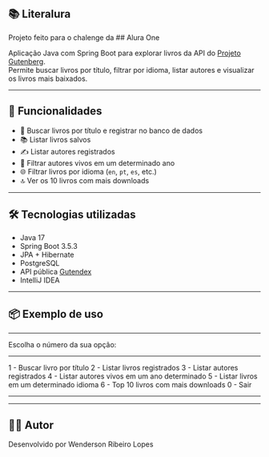 ## 📚 Literalura

Projeto feito para o chalenge da ## Alura One 

Aplicação Java com Spring Boot para explorar livros da API do [Projeto Gutenberg](https://gutendex.com/).  
Permite buscar livros por título, filtrar por idioma, listar autores e visualizar os livros mais baixados.

---

## 🚀 Funcionalidades

- 🔎 Buscar livros por título e registrar no banco de dados
- 📚 Listar livros salvos
- ✍️ Listar autores registrados
- 📆 Filtrar autores vivos em um determinado ano
- 🌐 Filtrar livros por idioma (`en`, `pt`, `es`, etc.)
- 🔝 Ver os 10 livros com mais downloads

---

## 🛠️ Tecnologias utilizadas

- Java 17
- Spring Boot 3.5.3
- JPA + Hibernate
- PostgreSQL
- API pública [Gutendex](https://gutendex.com/)
- IntelliJ IDEA

---

## 📦 Exemplo de uso

*************
Escolha o número da sua opção:
*************
1 - Buscar livro por título
2 - Listar livros registrados
3 - Listar autores registrados
4 - Listar autores vivos em um ano determinado
5 - Listar livros em um determinado idioma
6 - Top 10 livros com mais downloads
0 - Sair
*************

---

## 🧑‍💻 Autor

Desenvolvido por Wenderson Ribeiro Lopes
